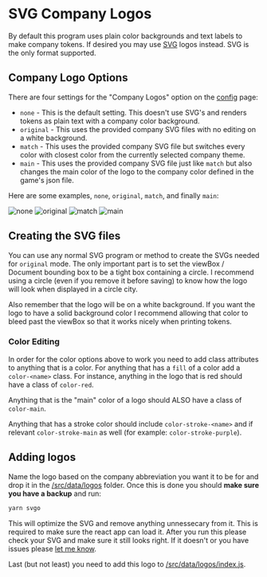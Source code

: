 # SVG Company Logos

By default this program uses plain color backgrounds and text labels to make
company tokens. If desired you may use
[SVG](https://developer.mozilla.org/en-US/docs/Web/SVG) logos instead. SVG is
the only format supported.

## Company Logo Options

There are four settings for the "Company Logos" option on the [config](/config)
page:

- `none` - This is the default setting. This doesn't use SVG's and renders
  tokens as plain text with a company color background.
- `original` - This uses the provided company SVG files with no editing on a
  white background.
- `match` - This uses the provided company SVG file but switches every color
  with closest color from the currently selected company theme.
- `main` - This uses the provided company SVG file just like `match` but also
  changes the main color of the logo to the company color defined in the game's
  json file.

Here are some examples, `none`, `original`, `match`, and finally `main`:

![none](/images/company-none.png)
![original](/images/company-original.png)
![match](/images/company-match.png)
![main](/images/company-main.png)

## Creating the SVG files

You can use any normal SVG program or method to create the SVGs needed for
`original` mode. The only important part is to set the viewBox / Document
bounding box to be a tight box containing a circle. I recommend using a circle
(even if you remove it before saving) to know how the logo will look when
displayed in a circle city.

Also remember that the logo will be on a white background. If you want the logo
to have a solid background color I recommend allowing that color to bleed past
the viewBox so that it works nicely when printing tokens.

### Color Editing

In order for the color options above to work you need to add class attributes to
anything that is a color. For anything that has a `fill` of a color add a
`color-<name>` class. For instance, anything in the logo that is red should have
a class of `color-red`.

Anything that is the "main" color of a logo should ALSO have a class of
`color-main`.

Anything that has a stroke color should include `color-stroke-<name>` and if
relevant `color-stroke-main` as well (for example: `color-stroke-purple`).

## Adding logos

Name the logo based on the company abbreviation you want it to be for and drop
it in the
[/src/data/logos](https://github.com/kelsin/18xx/tree/master/src/data/logos)
folder. Once this is done you should **make sure you have a backup** and run:

```sh
yarn svgo
```

This will optimize the SVG and remove anything unnessecary from it. This is
required to make sure the react app can load it. After you run this please check
your SVG and make sure it still looks right. If it doesn't or you have issues
please [let me know](mailto:kelsin@valefor.com).

Last (but not least) you need to add this logo to
[/src/data/logos/index.js](https://github.com/kelsin/18xx/blob/master/src/data/logos/index.js).
